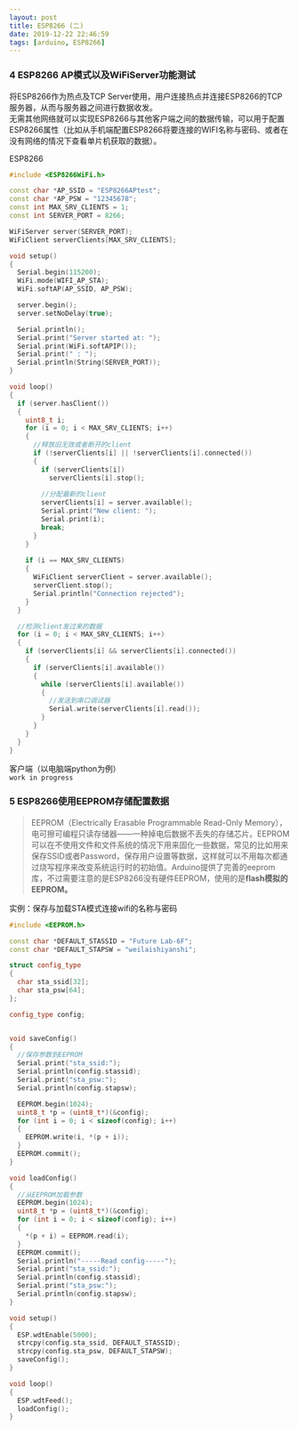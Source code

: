 ```yaml
---
layout: post
title: ESP8266 (二)
date: 2019-12-22 22:46:59
tags: [arduino, ESP8266]
---
```

### 4 ESP8266 AP模式以及WiFiServer功能测试
将ESP8266作为热点及TCP Server使用，用户连接热点并连接ESP8266的TCP服务器，从而与服务器之间进行数据收发。<br>
无需其他网络就可以实现ESP8266与其他客户端之间的数据传输，可以用于配置ESP8266属性（比如从手机端配置ESP8266将要连接的WIFI名称与密码、或者在没有网络的情况下查看单片机获取的数据）。
<!-- more -->

ESP8266
```c++
#include <ESP8266WiFi.h>

const char *AP_SSID = "ESP8266APtest";
const char *AP_PSW = "12345678";
const int MAX_SRV_CLIENTS = 1;
const int SERVER_PORT = 8266;

WiFiServer server(SERVER_PORT);
WiFiClient serverClients[MAX_SRV_CLIENTS];

void setup()
{
  Serial.begin(115200);
  WiFi.mode(WIFI_AP_STA);
  WiFi.softAP(AP_SSID, AP_PSW);

  server.begin();
  server.setNoDelay(true);

  Serial.println();
  Serial.print("Server started at: ");
  Serial.print(WiFi.softAPIP());
  Serial.print(" : ");
  Serial.println(String(SERVER_PORT));
}

void loop()
{
  if (server.hasClient())
  {
    uint8_t i;
    for (i = 0; i < MAX_SRV_CLIENTS; i++)
    {
      //释放旧无效或者断开的client
      if (!serverClients[i] || !serverClients[i].connected())
      {
        if (serverClients[i])
          serverClients[i].stop();
        
        //分配最新的client
        serverClients[i] = server.available();
        Serial.print("New client: "); 
        Serial.print(i);
        break;
      }
    }
    
    if (i == MAX_SRV_CLIENTS)
    {
      WiFiClient serverClient = server.available();
      serverClient.stop();
      Serial.println("Connection rejected");
    }
  }

  //检测client发过来的数据
  for (i = 0; i < MAX_SRV_CLIENTS; i++)
  {
    if (serverClients[i] && serverClients[i].connected())
    {
      if (serverClients[i].available())
      {
        while (serverClients[i].available())
        {
          //发送到串口调试器
          Serial.write(serverClients[i].read());
        }
      }
    }
  }
}
```

客户端（以电脑端python为例）<br>
`work in progress`


### 5 ESP8266使用EEPROM存储配置数据
> EEPROM（Electrically Erasable Programmable Read-Only Memory），电可擦可编程只读存储器——一种掉电后数据不丢失的存储芯片。EEPROM可以在不使用文件和文件系统的情况下用来固化一些数据，常见的比如用来保存SSID或者Password，保存用户设置等数据，这样就可以不用每次都通过烧写程序来改变系统运行时的初始值。Arduino提供了完善的eeprom库，不过需要注意的是ESP8266没有硬件EEPROM，使用的是**flash模拟的EEPROM。**

实例：保存与加载STA模式连接wifi的名称与密码
```c++
#include <EEPROM.h>

const char *DEFAULT_STASSID = "Future Lab-6F";
const char *DEFAULT_STAPSW = "weilaishiyanshi";

struct config_type
{
  char sta_ssid[32];
  char sta_psw[64];
};

config_type config;


void saveConfig()
{
  //保存参数到EEPROM
  Serial.print("sta_ssid:");
  Serial.println(config.stassid);
  Serial.print("sta_psw:");
  Serial.println(config.stapsw);

  EEPROM.begin(1024);
  uint8_t *p = (uint8_t*)(&config);
  for (int i = 0; i < sizeof(config); i++)
  {
    EEPROM.write(i, *(p + i));
  }
  EEPROM.commit();
}

void loadConfig()
{
  //从EEPROM加载参数
  EEPROM.begin(1024);
  uint8_t *p = (uint8_t*)(&config);
  for (int i = 0; i < sizeof(config); i++)
  {
    *(p + i) = EEPROM.read(i);
  }
  EEPROM.commit();
  Serial.println("-----Read config-----");
  Serial.print("sta_ssid:");
  Serial.println(config.stassid);
  Serial.print("sta_psw:");
  Serial.println(config.stapsw);
}

void setup()
{
  ESP.wdtEnable(5000);
  strcpy(config.sta_ssid, DEFAULT_STASSID);
  strcpy(config.sta_psw, DEFAULT_STAPSW);
  saveConfig();
}

void loop()
{
  ESP.wdtFeed();
  loadConfig();
}
```